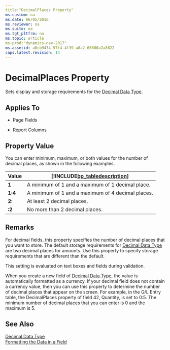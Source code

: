 ```yaml
---
title:"DecimalPlaces Property"
ms.custom: na
ms.date: 06/05/2016
ms.reviewer: na
ms.suite: na
ms.tgt_pltfrm: na
ms.topic: article
ms-prod:"dynamics-nav-2017"
ms.assetid: a0cb9434-57f4-4f39-a8a2-66800a2a8822
caps.latest.revision: 14
---
```

# DecimalPlaces Property
Sets display and storage requirements for the [Decimal Data Type](Decimal-Data-Type.md).  
  
## Applies To  
  
-   Page Fields  
  
-   Report Columns  
  
## Property Value  
 You can enter minimum, maximum, or both values for the number of decimal places, as shown in the following examples.  
  
|Value|[!INCLUDE[bp_tabledescription](includes/bp_tabledescription_md.md)]|  
|-----------|---------------------------------------|  
|**1**|A minimum of 1 and a maximum of 1 decimal place.|  
|**1:4**|A minimum of 1 and a maximum of 4 decimal places.|  
|**2:**|At least 2 decimal places.|  
|**:2**|No more than 2 decimal places.|  
  
## Remarks  
 For decimal fields, this property specifies the number of decimal places that you want to store. The default storage requirements for [Decimal Data Type](Decimal-Data-Type.md) are two decimal places for amounts. Use this property to specify storage requirements that are different than the default.  
  
 This setting is evaluated on text boxes and fields during validation.  
  
 When you create a new field of [Decimal Data Type](Decimal-Data-Type.md), the value is automatically formatted as a currency. If your decimal field does not contain a currency value, then you can use this property to determine the number of decimal places that appear on the screen. For example, in the G\/L Entry table, the DecimalPlaces property of field 42, Quantity, is set to 0:5. The minimum number of decimal places that you can enter is 0 and the maximum is 5.  
  
## See Also  
 [Decimal Data Type](Decimal-Data-Type.md)   
 [Formatting the Data in a Field](Formatting-the-Data-in-a-Field.md)